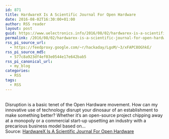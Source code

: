 ```yaml
---
id: 871
title: HardwareX Is A Scientific Journal For Open Hardware
date: 2016-08-02T16:30:00+01:00
author: RSS reader
layout: post
guid: https://www.uelectronics.info/2016/08/02/hardwarex-is-a-scientific-journal-for-open-hardware/
permalink: /2016/08/02/hardwarex-is-a-scientific-journal-for-open-hardware/
rss_pi_source_url:
  - https://feedproxy.google.com/~r/hackaday/LgoM/~3/xFAPC8OGhkE/
rss_pi_source_md5:
  - 577c8a923df4ef03e0544e17e642bab5
rss_pi_canonical_url:
  - my_blog
categories:
  - RSS
tags:
  - RSS
---
```

&#013;  
Disruption is a basic tenet of the Open Hardware movement. How can my innovative use of technology disrupt your dinosaur of an establishment to make something better? Whether it’s an open-source project chipping away at a monopoly or a commercial start-up upsetting an industry with a precarious business model based on…&#013;  
Source: <a href="https://feedproxy.google.com/~r/hackaday/LgoM/~3/xFAPC8OGhkE/" target="_blank">HardwareX Is A Scientific Journal For Open Hardware</a>